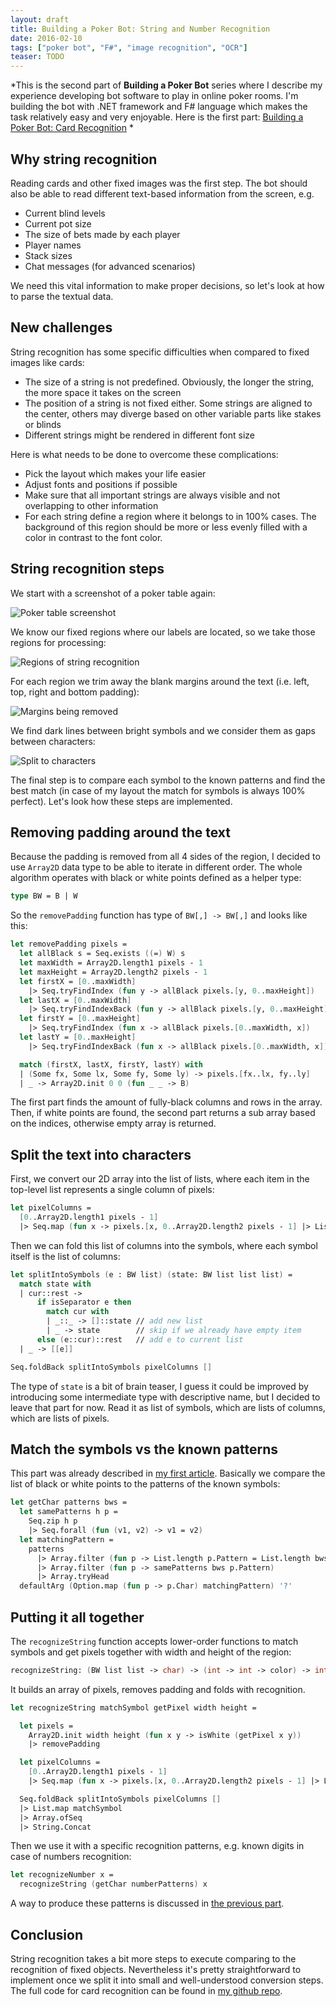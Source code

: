 ```yaml
---
layout: draft
title: Building a Poker Bot: String and Number Recognition
date: 2016-02-10
tags: ["poker bot", "F#", "image recognition", "OCR"]
teaser: TODO
---
```


*This is the second part of **Building a Poker Bot** series where I describe my experience developing bot software 
to play in online poker rooms. I'm building the bot with .NET framework and F# language which makes the task relatively 
easy and very enjoyable. Here is the first part:
[Building a Poker Bot: Card Recognition](http://mikhail.io/2016/02/building-a-poker-bot-card-recognition/)
*

Why string recognition
----------------------

Reading cards and other fixed images was the first step. The bot should also
be able to read different text-based information from the screen, e.g.

- Current blind levels
- Current pot size
- The size of bets made by each player
- Player names
- Stack sizes
- Chat messages (for advanced scenarios)

We need this vital information to make proper decisions, so let's look at
how to parse the textual data.

New challenges
--------------

String recognition has some specific difficulties when compared to fixed
images like cards:

- The size of a string is not predefined. Obviously, the longer the string, the
more space it takes on the screen
- The position of a string is not fixed either. Some strings are aligned to
the center, others may diverge based on other variable parts like stakes or blinds
- Different strings might be rendered in different font size

Here is what needs to be done to overcome these complications:

- Pick the layout which makes your life easier 
- Adjust fonts and positions if possible 
- Make sure that all important strings are always visible and not overlapping to other information
- For each string define a region where it belongs to in 100% cases. The background
of this region should be more or less evenly filled with a color in contrast to the font color.

String recognition steps
------------------------

We start with a screenshot of a poker table again:

![Poker table screenshot](/table.png)

We know our fixed regions where our labels are located, so we take those
regions for processing:

![Regions of string recognition](/regions.png)

For each region we trim away the blank margins around the text (i.e. left,
top, right and bottom padding):

![Margins being removed](/nomargin.png)

We find dark lines between bright symbols and we consider them as gaps
between characters:

![Split to characters](/splitchars.png)

The final step is to compare each symbol to the known patterns and find the best
match (in case of my layout the match for symbols is always 100% perfect). Let's 
look how these steps are implemented.

Removing padding around the text
--------------------------------

Because the padding is removed from all 4 sides of the region, I decided to use
`Array2D` data type to be able to iterate in different order. The whole algorithm operates
with black or white points defined as a helper type:

``` fs
type BW = B | W
```

So the `removePadding` function has type of `BW[,] -> BW[,]` and looks
like this:

``` fs
let removePadding pixels =
  let allBlack s = Seq.exists ((=) W) s
  let maxWidth = Array2D.length1 pixels - 1
  let maxHeight = Array2D.length2 pixels - 1
  let firstX = [0..maxWidth] 
    |> Seq.tryFindIndex (fun y -> allBlack pixels.[y, 0..maxHeight])
  let lastX = [0..maxWidth] 
    |> Seq.tryFindIndexBack (fun y -> allBlack pixels.[y, 0..maxHeight])
  let firstY = [0..maxHeight] 
    |> Seq.tryFindIndex (fun x -> allBlack pixels.[0..maxWidth, x])
  let lastY = [0..maxHeight] 
    |> Seq.tryFindIndexBack (fun x -> allBlack pixels.[0..maxWidth, x])

  match (firstX, lastX, firstY, lastY) with
  | (Some fx, Some lx, Some fy, Some ly) -> pixels.[fx..lx, fy..ly]
  | _ -> Array2D.init 0 0 (fun _ _ -> B)
```

The first part finds the amount of fully-black columns and rows in the array.
Then, if white points are found, the second part returns a sub array based on
the indices, otherwise empty array is returned.

Split the text into characters
------------------------------

First, we convert our 2D array into the list of lists, where each item in the
top-level list represents a single column of pixels:

``` fs
let pixelColumns =
  [0..Array2D.length1 pixels - 1] 
  |> Seq.map (fun x -> pixels.[x, 0..Array2D.length2 pixels - 1] |> List.ofArray)
```

Then we can fold this list of columns into the symbols, where each symbol itself
is the list of columns:

``` fs
let splitIntoSymbols (e : BW list) (state: BW list list list) = 
  match state with
  | cur::rest ->
      if isSeparator e then
        match cur with
        | _::_ -> []::state // add new list
        | _ -> state        // skip if we already have empty item
      else (e::cur)::rest   // add e to current list
  | _ -> [[e]]

Seq.foldBack splitIntoSymbols pixelColumns []
```

The type of `state` is a bit of brain teaser, I guess it could be improved
by introducing some intermediate type with descriptive name, but I decided
to leave that part for now. Read it as list of symbols, which are lists of
columns, which are lists of pixels.

Match the symbols vs the known patterns
-----------------------------------

This part was already described in [my first article](http://mikhail.io/2016/02/building-a-poker-bot-card-recognition/).
Basically we compare the list of black or white points to the patterns of
the known symbols:

``` fs
let getChar patterns bws =
  let samePatterns h p =
    Seq.zip h p
    |> Seq.forall (fun (v1, v2) -> v1 = v2)
  let matchingPattern = 
    patterns 
      |> Array.filter (fun p -> List.length p.Pattern = List.length bws)
      |> Array.filter (fun p -> samePatterns bws p.Pattern)
      |> Array.tryHead
  defaultArg (Option.map (fun p -> p.Char) matchingPattern) '?'
```

Putting it all together
-----------------------

The `recognizeString` function accepts lower-order functions to match 
symbols and get pixels together with width and height of the region:

``` fs
recognizeString: (BW list list -> char) -> (int -> int -> color) -> int -> int -> string
```

It builds an array of pixels, removes padding and folds with recognition.

``` fs
let recognizeString matchSymbol getPixel width height =

  let pixels = 
    Array2D.init width height (fun x y -> isWhite (getPixel x y))
    |> removePadding

  let pixelColumns =
    [0..Array2D.length1 pixels - 1] 
    |> Seq.map (fun x -> pixels.[x, 0..Array2D.length2 pixels - 1] |> List.ofArray)      

  Seq.foldBack splitIntoSymbols pixelColumns []
  |> List.map matchSymbol
  |> Array.ofSeq
  |> String.Concat
```

Then we use it with a specific recognition patterns, e.g. known digits in case
of numbers recognition:

``` fs
let recognizeNumber x =
  recognizeString (getChar numberPatterns) x
```

A way to produce these patterns is discussed in [the previous part](http://mikhail.io/2016/02/building-a-poker-bot-card-recognition/).

Conclusion
----------

String recognition takes a bit more steps to execute comparing to the recognition
of fixed objects. Nevertheless it's pretty straightforward to implement once
we split it into small and well-understood conversion steps. The full code 
for card recognition can be found in [my github repo](https://github.com/mikhailshilkov/mikhailio-samples/blob/master/StringRecognition.fs).
